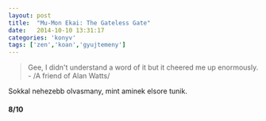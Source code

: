 ```yaml
---
layout: post
title:  "Mu-Mon Ekai: The Gateless Gate"
date:   2014-10-10 13:31:17
categories: 'konyv'
tags: ['zen','koan','gyujtemeny']
---
```


<blockquote>Gee, I didn't understand a word of it but it cheered me up enormously. - /A friend of Alan Watts/</blockquote>

Sokkal nehezebb olvasmany, mint aminek elsore tunik.

<h4>8/10</h4>